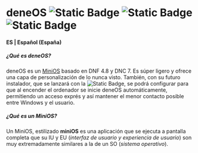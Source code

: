 # deneOS ![Static Badge](https://img.shields.io/badge/v0.1-public_preview-blue) ![Static Badge](https://img.shields.io/badge/exe-compatible-darkgreen) ![Static Badge](https://img.shields.io/badge/wpi-compatible-skyblue)
#### ES | Español (España)
##### ¿Qué es deneOS?
deneOS es un [MiniOS](https://github.com/RayElProOficial/deneOS/tree/master#qu%C3%A9-es-un-minios) basado en DNF 4.8 y DNC 7. Es súper ligero y ofrece una capa de personalización de lo nunca visto. También, con su futuro instalador, que se lanzará con la ![Static Badge](https://img.shields.io/badge/v1.0-gray), se podrá configurar para que al encender el ordenador se inicie deneOS automáticamente, permitiendo un acceso exprés y así mantener el menor contacto posible entre Windows y el usuario.
##### ¿Qué es un MiniOS?
Un MiniOS, estilizado **miniOS** es una aplicación que se ejecuta a pantalla completa que su IU y EU (*interfaz de usuario y experiencia de usuario*) son muy extremadamente similares a la de un SO (*sistema operativo*).
